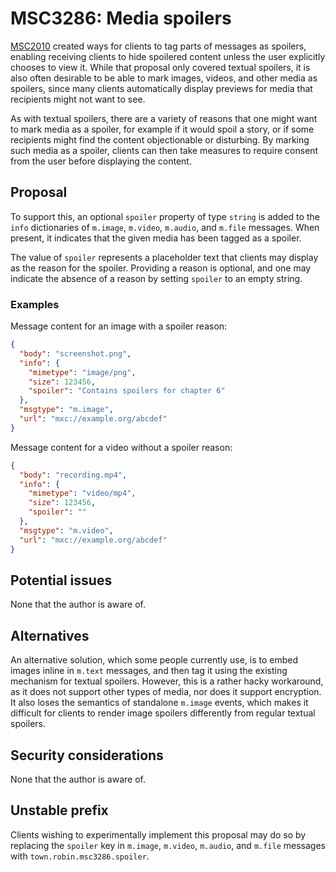 # MSC3286: Media spoilers

[MSC2010](2010-spoilers.md) created ways for clients to tag parts of messages as
spoilers, enabling receiving clients to hide spoilered content unless the user
explicitly chooses to view it. While that proposal only covered textual
spoilers, it is also often desirable to be able to mark images, videos, and
other media as spoilers, since many clients automatically display previews for
media that recipients might not want to see.

As with textual spoilers, there are a variety of reasons that one might want to
mark media as a spoiler, for example if it would spoil a story, or if some
recipients might find the content objectionable or disturbing. By marking such
media as a spoiler, clients can then take measures to require consent from the
user before displaying the content.

## Proposal

To support this, an optional `spoiler` property of type `string` is added to the
`info` dictionaries of `m.image`, `m.video`, `m.audio`, and `m.file` messages.
When present, it indicates that the given media has been tagged as a spoiler.

The value of `spoiler` represents a placeholder text that clients may display as
the reason for the spoiler. Providing a reason is optional, and one may indicate
the absence of a reason by setting `spoiler` to an empty string.

### Examples

Message content for an image with a spoiler reason:

```json
{
  "body": "screenshot.png",
  "info": {
    "mimetype": "image/png",
    "size": 123456,
    "spoiler": "Contains spoilers for chapter 6"
  },
  "msgtype": "m.image",
  "url": "mxc://example.org/abcdef"
}
```

Message content for a video without a spoiler reason:

```json
{
  "body": "recording.mp4",
  "info": {
    "mimetype": "video/mp4",
    "size": 123456,
    "spoiler": ""
  },
  "msgtype": "m.video",
  "url": "mxc://example.org/abcdef"
}
```

## Potential issues

None that the author is aware of.

## Alternatives

An alternative solution, which some people currently use, is to embed images
inline in `m.text` messages, and then tag it using the existing mechanism for
textual spoilers. However, this is a rather hacky workaround, as it does not
support other types of media, nor does it support encryption. It also loses the
semantics of standalone `m.image` events, which makes it difficult for clients
to render image spoilers differently from regular textual spoilers.

## Security considerations

None that the author is aware of.

## Unstable prefix

Clients wishing to experimentally implement this proposal may do so by replacing
the `spoiler` key in `m.image`, `m.video`, `m.audio`, and `m.file` messages with
`town.robin.msc3286.spoiler`.
